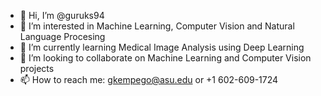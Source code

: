 - 👋 Hi, I’m @guruks94
- 👀 I’m interested in Machine Learning, Computer Vision and Natural Language Procesing
- 🌱 I’m currently learning Medical Image Analysis using Deep Learning
- 💞️ I’m looking to collaborate on Machine Learning and Computer Vision projects
- 📫 How to reach me: gkempego@asu.edu or +1 602-609-1724

<!---
guruks94/guruks94 is a ✨ special ✨ repository because its `README.md` (this file) appears on your GitHub profile.
You can click the Preview link to take a look at your changes.
--->
